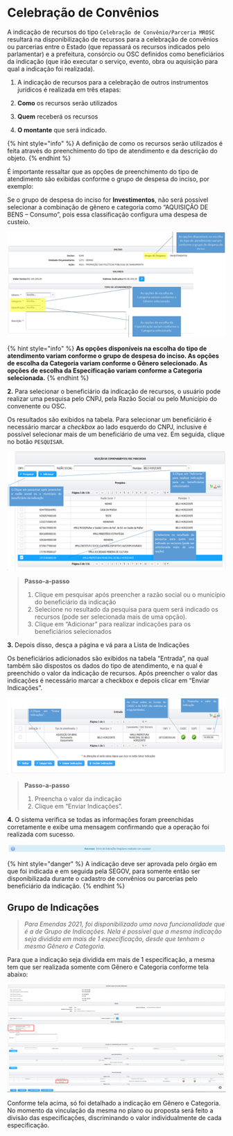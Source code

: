 # Celebração de Convênios

A indicação de recursos do tipo `Celebração de Convênio/Parceria MROSC` resultará na disponibilização de recursos para a celebração de convênios ou parcerias entre o Estado \(que repassará os recursos indicados pelo parlamentar\) e a prefeitura, consórcio ou OSC definidos como beneficiários da indicação \(que irão executar o serviço, evento, obra ou aquisição para qual a indicação foi realizada\).

1. A indicação de recursos para a celebração de outros instrumentos jurídicos é realizada em três etapas:

1. **Como** os recursos serão utilizados
2.  **Quem** receberá os recursos
3. **O montante** que será indicado.

{% hint style="info" %}
A definição de como os recursos serão utilizados é feita através do preenchimento do tipo de atendimento e da descrição do objeto.
{% endhint %}

 É importante ressaltar que as opções de preenchimento do tipo de atendimento são exibidas conforme o grupo de despesa do inciso, por exemplo:

Se o grupo de despesa do inciso for **Investimentos**, não será possível selecionar a combinação de gênero e categoria como “AQUISIÇÃO DE BENS – Consumo”, pois essa classificação configura uma despesa de custeio.

![](../../.gitbook/assets/manual_parlamentares_indicacao_inciso.jpg)

{% hint style="info" %}
**As opções disponíveis na escolha do tipo de atendimento variam conforme o grupo de despesa do inciso. As opções de escolha da Categoria variam conforme o Gênero selecionado. As opções de escolha da Especificação variam conforme a Categoria selecionada.**
{% endhint %}

**2.** Para selecionar o beneficiário da indicação de recursos, o usuário pode realizar uma pesquisa pelo CNPJ, pela Razão Social ou pelo Município do convenente ou OSC.

Os resultados são exibidos na tabela. Para selecionar um beneficiário é necessário marcar a _checkbox_ ao lado esquerdo do CNPJ, inclusive é possível selecionar mais de um beneficiário de uma vez. Em seguida, clique no botão `PESQUISAR`.

![](../../.gitbook/assets/image%20%28194%29.png)

> **Passo-a-passo**
>
> 1. Clique em pesquisar após preencher a razão social ou o município do beneficiário da indicação
> 2. Selecione no resultado da pesquisa para quem será indicado os recursos \(pode ser selecionada mais de uma opção\).
> 3. Clique em “Adicionar” para realizar indicações para os beneficiários selecionados

**3.** Depois disso, desça a página e vá para a Lista de Indicações

Os beneficiários adicionados são exibidos na tabela “Entrada”, na qual também são dispostos os dados do tipo de atendimento, e na qual é preenchido o valor da indicação de recursos. Após preencher o valor das indicações é necessário marcar a checkbox e depois clicar em “Enviar Indicações”.

![](../../.gitbook/assets/image%20%28231%29.png)

> **Passo-a-passo**
>
> 1. Preencha o valor da indicação
> 2. Clique em “Enviar Indicações”.

**4.** O sistema verifica se todas as informações foram preenchidas corretamente e exibe uma mensagem confirmando que a operação foi realizada com sucesso.

![](../../.gitbook/assets/9%20%282%29.png)

{% hint style="danger" %}
A indicação deve ser aprovada pelo órgão em que foi indicada e em seguida pela SEGOV, para somente então ser disponibilizada durante o cadastro de convênios ou parcerias pelo beneficiário da indicação.
{% endhint %}

## Grupo de Indicações

> _Para Emendas 2021, foi disponibilizado uma nova funcionalidade que é a de Grupo de Indicações. Nela é possível que a mesma indicação seja dividida em mais de 1 especificação, desde que tenham o mesmo Gênero e Categoria._

Para que a indicação seja dividida em mais de 1 especificação, a mesma tem que ser realizada somente com Gênero e Categoria conforme tela abaixo:

![](../../.gitbook/assets/image%20%28440%29.png)

Conforme tela acima, só foi detalhado a indicação em Gênero e Categoria. No momento da vinculação da mesma  no plano ou proposta será feito a divisão das especificações, discriminando o valor individualmente de cada especificação.

